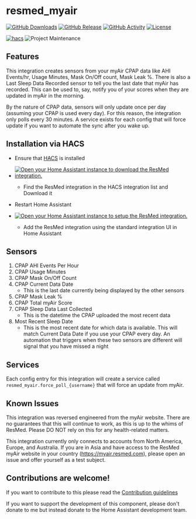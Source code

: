 # resmed_myair

[![GitHub Downloads][downloads-shield]][releases]
[![GitHub Release][releases-shield]][releases]
[![GitHub Activity][commits-shield]][commits]
[![License][license-shield]](LICENSE)

[![hacs][hacsbadge]][hacs]
![Project Maintenance][maintenance-shield]

## Features

This integration creates sensors from your myAir CPAP data like AHI Events/hr, Usage Minutes, Mask On/Off count, Mask Leak %. There is also a Last Sleep Data Recorded sensor to tell you the last date that myAir has recorded. This can be used to, say, notify you of your scores when they are updated in myAir in the morning.

By the nature of CPAP data, sensors will only update once per day (assuming your CPAP is used every day). For this reason, the integration only polls every 30 minutes. A service exists for each config that will force update if you want to automate the sync after you wake up.

## Installation via HACS

* Ensure that [HACS](https://hacs.xyz/) is installed

* <a href="https://my.home-assistant.io/redirect/hacs_repository/?owner=prestomation&repository=resmed_myair_sensors" target="_blank" rel="noreferrer noopener"><img src="https://my.home-assistant.io/badges/hacs_repository.svg" alt="Open your Home Assistant instance to download the ResMed integration." /></a>

  * Find the ResMed integration in the HACS integration list and Download it

* Restart Home Assistant

* <a href="https://my.home-assistant.io/redirect/config_flow_start/?domain=resmed_myair" target="_blank" rel="noreferrer noopener"><img src="https://my.home-assistant.io/badges/config_flow_start.svg" alt="Open your Home Assistant instance to setup the ResMed integration." /></a>

  * Add the ResMed integration using the standard integration UI in Home Assistant

## Sensors

1. CPAP AHI Events Per Hour
1. CPAP Usage Minutes
1. CPAP Mask On/Off Count
1. CPAP Current Data Date
    * This is the last date currently being displayed by the other sensors
1. CPAP Mask Leak %
1. CPAP Total myAir Score
1. CPAP Sleep Data Last Collected
    * This is the datetime the CPAP uploaded the most recent data
1. Most Recent Sleep Date
    * This is the most recent date for which data is available. This will match Current Data Date if you use your CPAP every day. An automation that triggers when these two sensors are different will signal that you have missed a night

## Services

Each config entry for this integration will create a service called `resmed_myair.force_poll_{username}` that will force an update from myAir.

## Known Issues

This integration was reversed engineered from the myAir website. There are no guarantees that this will continue to work, as this is up to the whims of ResMed. Please DO NOT rely on this for any health-related matters.

This integration currently only connects to accounts from North America, Europe, and Australia. If you are in Asia and have access to the ResMed myAir website in your country (<https://myair.resmed.com>), please open an issue and offer yourself as a test subject.

## Contributions are welcome!

If you want to contribute to this please read the [Contribution guidelines](CONTRIBUTING.md)

If you want to support the development of this component, please don't donate to me but instead donate to the Home Assistant development team.

[commits-shield]: https://img.shields.io/github/commit-activity/y/prestomation/resmed_myair_sensors.svg?style=for-the-badge
[commits]: https://github.com/prestomation/resmed_myair_sensors/commits/main
[hacs]: https://github.com/custom-components/hacs
[hacsbadge]: https://img.shields.io/badge/HACS-Custom-orange.svg?style=for-the-badge
[license-shield]: https://img.shields.io/github/license/prestomation/resmed_myair_sensors.svg?style=for-the-badge
[maintenance-shield]: https://img.shields.io/badge/Maintainers-%40prestomation%20%40Snuffy2-blue.svg?style=for-the-badge
[downloads-shield]: https://img.shields.io/github/downloads/prestomation/resmed_myair_sensors/total.svg?style=for-the-badge
[releases-shield]: https://img.shields.io/github/release/prestomation/resmed_myair_sensors.svg?style=for-the-badge
[releases]: https://github.com/prestomation/resmed_myair_sensors/releases
